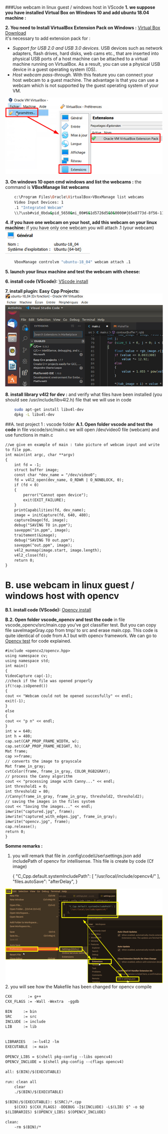 ###Use webcam in linux guest / windows host in VScode
**1. we suppose you have installed Virtual Box on Windows 10 and add ubuntu 18.04 machine :**

**2. You need to Install VirtualBox Extension Pack on Windows :** [Virtual Box Download ](https://www.virtualbox.org/wiki/Downloads " get last version of virtualbox and extension pack")   
it's necessary to add extension pack for :
- *Support for USB 2.0 and USB 3.0 devices.* USB devices such as network adapters, flash drives, hard disks, web cams etc., that are inserted into physical USB ports of a host machine can be attached to a virtual machine running on VirtualBox. As a result, you can use a physical USB device in a guest operating system (OS).
- *Host webcam pass-through.* With this feature you can connect your host webcam to a guest machine. The advantage is that you can use a webcam which is not supported by the guest operating system of your VM.

![install extension pack ](./VirtualBox2.jpg  "add extension pack VM")

**3. On windows 10 open cmd windows and list the webcams  :** the command is **VBoxManage list webcams**
```bash
	c:\Program Files\Oracle\VirtualBox>VBoxManage list webcams
	Video Input Devices: 1
	.1 "Integrated Webcam"
	\\?\usb#vid_0bda&pid_5650&mi_00#6&1d5726d5&0&0000#{65e8773d-8f56-11d0-a3b9-00a0c9223196}\global
```
**4. if you have one webcam on your host, add this webcam on your linux machine:**  if you have only one webcam you will attach .1 (your webcam)
![ubuntu name of your virtual machine ](./virtuabox3.jpg   "name of your machine")
```bash
	VboxManage controlvm "ubuntu-18_04" webcam attach .1
```
**5. launch your linux machine and test the webcam with cheese:**

**6. install code (VScode):** [VScode install ](https://linuxize.com/post/how-to-install-visual-studio-code-on-ubuntu-18-04/ "install vscode") 

**7. install plugin: Easy Cpp Projects:**
![Easy C++ projects ](./vscode.jpg   "easy CPP plugin in VScode")

**8. install library v4l2 for dev :**  and verify what files have been installed  (you should see /usr/include/libv4l2.h) file that we will use in code

```bash
	sudo apt-get install libv4l-dev
	dpkg -L libv4l-dev

```
##A. test project 1 : vscode folder
**A.1. Open folder vscode and test the code**
in file vscode/src/main.c we will open /dev/video0 file (webcam) and use functions in main.c

	//we give en example of main : take picture of webcam input and write to file ppm.
	int main(int argc, char **argv)
	{
	    int fd = -1;
	    struct buffer image;
	    const char *dev_name = "/dev/video0";
	    fd = v4l2_open(dev_name, O_RDWR | O_NONBLOCK, 0);
	    if (fd < 0)
	    {
	        perror("Cannot open device");
	        exit(EXIT_FAILURE);
	    }
	    printCapabilities(fd, dev_name);
	    image = initCapture(fd, 640, 480);
	    captureImage(fd, image);
	    debug("SAVING TO in.ppm");
	    saveppm("in.ppm", image);
	    traitement(&image);
	    debug("SAVING TO out.ppm");
	    saveppm("out.ppm", image);
	    v4l2_munmap(image.start, image.length);
	    v4l2_close(fd);
	    return 0;
	}

 
# B. use webcam in linux guest / windows host with opencv

**B.1. install code (VScode):** [Opencv install ](https://linuxize.com/post/how-to-install-opencv-on-ubuntu-18-04/  "install opencv in ubuntu 18_04 LTS") 

**B.2. Open folder vscode_opencv and test the code**
in file vscode_opencv/src/main.cpp you've got classifier test. But you can copy file saveImageGray.cpp from tmp/ to src and erase main.cpp. This code is quite identical of code from A.1 but with opencv framework.
We can go to [Opencv test](https://link.springer.com/chapter/10.1007/978-1-4302-6838-3_7#Sec24 "using opencv") for code explained.

	#include <opencv2/opencv.hpp>
	using namespace cv;
	using namespace std;
	int main()
	{
	VideoCapture cap(-1);
	//check if the file was opened properly
	if(!cap.isOpened())
	{
	cout << "Webcam could not be opened succesfully" << endl;
	exit(-1);
	}
	else
	{
	cout << "p n" << endl;
	}
	int w = 640;
	int h = 480;
	cap.set(CAP_PROP_FRAME_WIDTH, w);
	cap.set(CAP_PROP_FRAME_HEIGHT, h);
	Mat frame;
	cap >>frame;
	// converts the image to grayscale
	Mat frame_in_gray;
	cvtColor(frame, frame_in_gray, COLOR_RGB2GRAY);
	// process the Canny algorithm
	cout << "processing image with Canny..." << endl;
	int threshold1 = 0;
	int threshold2 = 80;
	//Canny(frame_in_gray, frame_in_gray, threshold2, threshold2);
	// saving the images in the files system
	cout << "Saving the images..." << endl;
	imwrite("captured.jpg", frame);
	imwrite("captured_with_edges.jpg", frame_in_gray);
	imwrite("opencv.jpg", frame);
	cap.release();
	return 0;
	}
	
**Somme remarks :**  
1. you will remark that file in .config\code\User\settings.json add includePath of opencv for intellisense. This file is create by code (Cf image)

	{
	    "C_Cpp.default.systemIncludePath": [
	     "/usr/local/include/opencv4/"
	  ],
	  "files.autoSave": "afterDelay",
	}
	
![opencv change  ](./vscode.png  "changes for intellisense (opencv)")
2. you will see how the Makefile has been changed for opencv compile
 
	CXX		  := g++
	CXX_FLAGS := -Wall -Wextra  -ggdb 
	
	BIN		:= bin
	SRC		:= src
	INCLUDE	:= include
	LIB		:= lib
	
	
	LIBRARIES	:=-lv4l2 -lm
	EXECUTABLE	:= main
	
	OPENCV_LIBS = $(shell pkg-config --libs opencv4)
	OPENCV_INCLUDE = $(shell pkg-config --cflags opencv4)
	
	all: $(BIN)/$(EXECUTABLE)
	
	run: clean all
		clear
		./$(BIN)/$(EXECUTABLE)
	
	$(BIN)/$(EXECUTABLE): $(SRC)/*.cpp
		$(CXX) $(CXX_FLAGS) -DDEBUG -I$(INCLUDE) -L$(LIB) $^ -o $@ $(LIBRARIES) $(OPENCV_LIBS) $(OPENCV_INCLUDE)
	
	clean:
		-rm $(BIN)/*




 